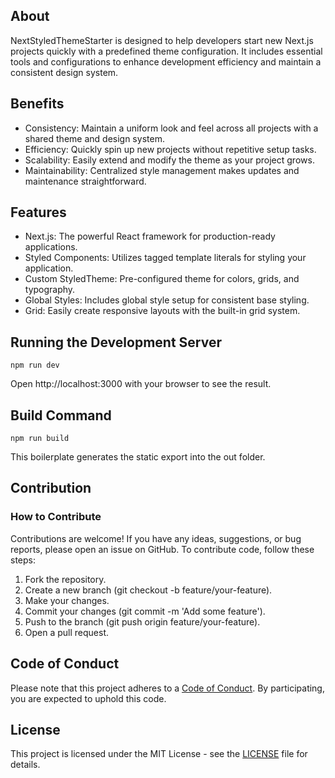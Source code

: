 ## About

NextStyledThemeStarter is designed to help developers start new Next.js projects quickly with a predefined theme configuration. It includes essential tools and configurations to enhance development efficiency and maintain a consistent design system.

## Benefits

- Consistency: Maintain a uniform look and feel across all projects with a shared theme and design system.
- Efficiency: Quickly spin up new projects without repetitive setup tasks.
- Scalability: Easily extend and modify the theme as your project grows.
- Maintainability: Centralized style management makes updates and maintenance straightforward.

## Features

- Next.js: The powerful React framework for production-ready applications.
- Styled Components: Utilizes tagged template literals for styling your application.
- Custom StyledTheme: Pre-configured theme for colors, grids, and typography.
- Global Styles: Includes global style setup for consistent base styling.
- Grid: Easily create responsive layouts with the built-in grid system.

## Running the Development Server

```
npm run dev
```

Open http://localhost:3000 with your browser to see the result.

## Build Command

```
npm run build
```

This boilerplate generates the static export into the out folder.

## Contribution

### How to Contribute

Contributions are welcome! If you have any ideas, suggestions, or bug reports, please open an issue on GitHub. To contribute code, follow these steps:

1. Fork the repository.
2. Create a new branch (git checkout -b feature/your-feature).
3. Make your changes.
4. Commit your changes (git commit -m 'Add some feature').
5. Push to the branch (git push origin feature/your-feature).
6. Open a pull request.

## Code of Conduct

Please note that this project adheres to a [Code of Conduct](https://github.com/worksbyabhi/NextStyledThemeStarter/blob/main/CODE_OF_CONDUCT.md). By participating, you are expected to uphold this code.

## License

This project is licensed under the MIT License - see the [LICENSE](https://github.com/worksbyabhi/NextStyledThemeStarter/blob/main/LICENSE) file for details.
